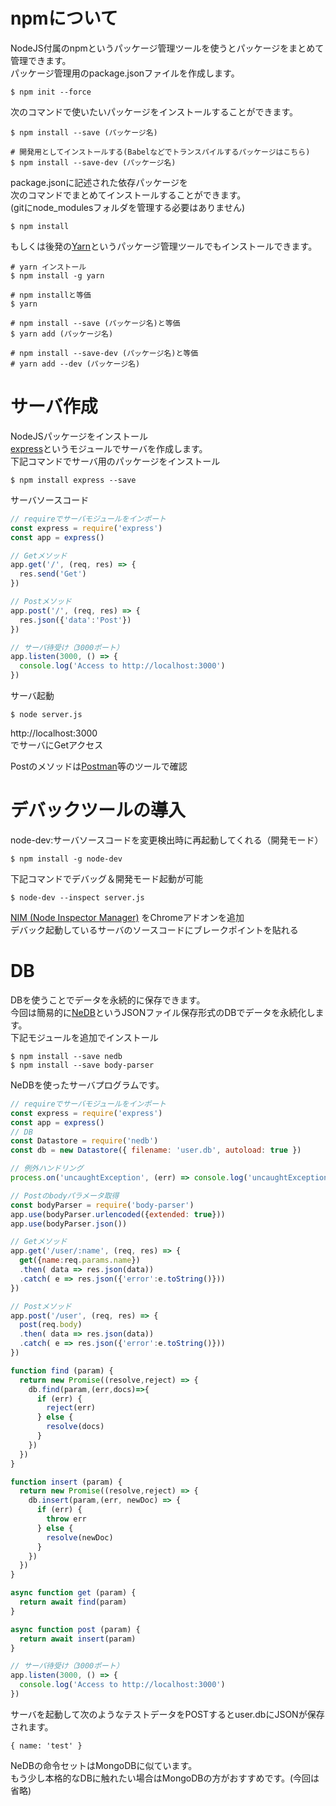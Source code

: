 # npmについて
NodeJS付属のnpmというパッケージ管理ツールを使うとパッケージをまとめて管理できます。  
パッケージ管理用のpackage.jsonファイルを作成します。  

```
$ npm init --force
```

次のコマンドで使いたいパッケージをインストールすることができます。

```
$ npm install --save (パッケージ名)

# 開発用としてインストールする(Babelなどでトランスパイルするパッケージはこちら)
$ npm install --save-dev (パッケージ名)
```

package.jsonに記述された依存パッケージを  
次のコマンドでまとめてインストールすることができます。  
(gitにnode_modulesフォルダを管理する必要はありません)  

```
$ npm install
```

もしくは後発の[Yarn](https://yarnpkg.com/lang/en/)というパッケージ管理ツールでもインストールできます。

```
# yarn インストール
$ npm install -g yarn

# npm installと等価
$ yarn

# npm install --save (パッケージ名)と等価
$ yarn add (パッケージ名)

# npm install --save-dev (パッケージ名)と等価
# yarn add --dev (パッケージ名)
```

# サーバ作成

NodeJSパッケージをインストール  
[express](http://expressjs.com/ja/)というモジュールでサーバを作成します。  
下記コマンドでサーバ用のパッケージをインストール

```
$ npm install express --save
```

サーバソースコード

```server.js
// requireでサーバモジュールをインポート
const express = require('express')
const app = express()

// Getメソッド
app.get('/', (req, res) => {
  res.send('Get')
})

// Postメソッド
app.post('/', (req, res) => {
  res.json({'data':'Post'})
})

// サーバ待受け（3000ポート）
app.listen(3000, () => {
  console.log('Access to http://localhost:3000')
})
```

サーバ起動

```
$ node server.js
```

http://localhost:3000  
でサーバにGetアクセス  
  
Postのメソッドは[Postman](https://chrome.google.com/webstore/detail/postman/fhbjgbiflinjbdggehcddcbncdddomop?hl=ja)等のツールで確認


# デバックツールの導入
node-dev:サーバソースコードを変更検出時に再起動してくれる（開発モード）

```
$ npm install -g node-dev
```

下記コマンドでデバッグ＆開発モード起動が可能

```
$ node-dev --inspect server.js
```

[NIM (Node Inspector Manager)](https://chrome.google.com/webstore/detail/nodejs-v8-inspector-manag/gnhhdgbaldcilmgcpfddgdbkhjohddkj/related)
をChromeアドオンを追加  
デバック起動しているサーバのソースコードにブレークポイントを貼れる

# DB

DBを使うことでデータを永続的に保存できます。  
今回は簡易的に[NeDB](https://github.com/louischatriot/nedb)というJSONファイル保存形式のDBでデータを永続化します。  
下記モジュールを追加でインストール  

```
$ npm install --save nedb
$ npm install --save body-parser
```

NeDBを使ったサーバプログラムです。

```serverWithDB.js
// requireでサーバモジュールをインポート
const express = require('express')
const app = express()
// DB
const Datastore = require('nedb')
const db = new Datastore({ filename: 'user.db', autoload: true })

// 例外ハンドリング
process.on('uncaughtException', (err) => console.log('uncaughtException => ' + err))

// Postのbodyパラメータ取得
const bodyParser = require('body-parser')
app.use(bodyParser.urlencoded({extended: true}))
app.use(bodyParser.json())

// Getメソッド
app.get('/user/:name', (req, res) => {
  get({name:req.params.name})
  .then( data => res.json(data))
  .catch( e => res.json({'error':e.toString()}))
})

// Postメソッド
app.post('/user', (req, res) => {
  post(req.body)
  .then( data => res.json(data))
  .catch( e => res.json({'error':e.toString()}))
})

function find (param) {
  return new Promise((resolve,reject) => {
    db.find(param,(err,docs)=>{
      if (err) {
        reject(err)
      } else {
        resolve(docs)
      }
    })    
  })
}

function insert (param) {
  return new Promise((resolve,reject) => {
    db.insert(param,(err, newDoc) => {
      if (err) {
        throw err
      } else {
        resolve(newDoc)
      }  
    })
  })  
}

async function get (param) {
  return await find(param)
}

async function post (param) {
  return await insert(param)
}

// サーバ待受け（3000ポート）
app.listen(3000, () => {
  console.log('Access to http://localhost:3000')
})
```

サーバを起動して次のようなテストデータをPOSTするとuser.dbにJSONが保存されます。

```
{ name: 'test' }
```

NeDBの命令セットはMongoDBに似ています。  
もう少し本格的なDBに触れたい場合はMongoDBの方がおすすめです。(今回は省略)  